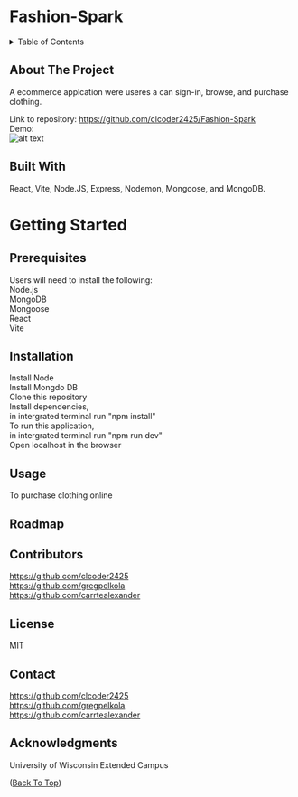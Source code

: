 # Fashion-Spark

<details>
  <summary>Table of Contents</summary>
  <ol>
    <li>
      <a href="#about-the-project">About The Project</a>
      <ul>
        <li><a href="#built-with">Built With</a></li>
      </ul>
    </li>
    <li>
      <a href="#getting-started">Getting Started</a>
      <ul>
        <li><a href="#prerequisites">Prerequisites</a></li>
        <li><a href="#installation">Installation</a></li>
      </ul>
    </li>
    <li><a href="#usage">Usage</a></li>
    <li><a href="#roadmap">Roadmap</a></li>
    <li><a href="#contributing">Contributing</a></li>
    <li><a href="#license">License</a></li>
    <li><a href="#contact">Contact</a></li>
    <li><a href="#acknowledgments">Acknowledgments</a></li>
  </ol>
</details>



## About The Project

A ecommerce applcation were useres a can sign-in, browse, and purchase clothing. <br>

Link to repository: https://github.com/clcoder2425/Fashion-Spark <br>
Demo: <br>
![alt text](FashionSparkDemo.gif)



## Built With
React, Vite, Node.JS, Express, Nodemon, Mongoose, and MongoDB.



# Getting Started

## Prerequisites

Users will need to install the following:<br>
Node.js <br>
MongoDB <br>
Mongoose <br>
React <br>
Vite <br>


## Installation

Install Node <br>
Install Mongdo DB <br>
Clone this repository <br>
Install dependencies, <br>
in intergrated terminal run "npm install" <br>
To run this application, <br>
in intergrated terminal run "npm run dev" <br>
Open localhost in the browser <br>

## Usage

To purchase clothing online


## Roadmap


## Contributors
https://github.com/clcoder2425 <br>
https://github.com/gregpelkola <br>
https://github.com/carrtealexander 


## License

MIT

## Contact



https://github.com/clcoder2425 <br>
https://github.com/gregpelkola <br>
https://github.com/carrtealexander 


## Acknowledgments

 University of Wisconsin Extended Campus
<br>

<p >(<a href="#readme-top">Back To Top</a>)</p>
